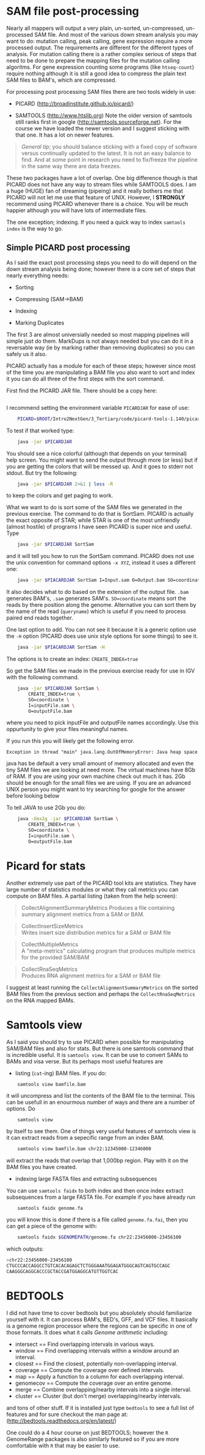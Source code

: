 # SAM file post-processing

Nearly all mappers will output a very plain, un-sorted, un-compressed, un-processed SAM file. And most of the various down stream analysis you may want to do: mutation calling, peak calling, gene expression require a more processed output. The requirements are different for the different types of analysis. For mutation calling there is a rather complex serious of steps that need to be done to prepare the mapping files for the mutation calling algoritms. For gene expression counting some programs (like `htseq-count`) require nothing although it is still a good idea to compress the plain text SAM files to BAM's, which are compressed. 

For processing post processing SAM files there are two tools widely in use:

* PICARD (http://broadinstitute.github.io/picard/)

* SAMTOOLS (http://www.htslib.org)
Note the older version of samtools still ranks first in google (http://samtools.sourceforge.net). For the course we have loaded the newer version and I suggest sticking with that one. It has a lot on newer features. 

> *General tip*; you should balance sticking with a fixed copy of software versus continually updated to the latest. It is not an easy balance to find. And at some point in research you need to fix/freeze the pipeline in the same way there are data freezes. 

These two packages have a lot of overlap. One big difference though is that PICARD does not have any way to stream files while SAMTOOLS does. I am a huge (HUGE) fan of streaming (pipeing) and it really bothers me that PICARD will not let me use that feature of UNIX. However, I **STRONGLY** recommend using PICARD whenever there is a choice. You will be much happier although you will have lots of intermediate files. 

The one exception; indexing. If you need a quick way to index `samtools index` is the way to go. 

## Simple PICARD post processing

As I said the exact post processing steps you need to do will depend on the down stream analysis being done; however there is a core set of steps that nearly everything needs:

* Sorting

* Compressing (SAM->BAM)

* Indexing

* Marking Duplicates

The first 3 are almost universially needed so most mapping pipelines will simple just do them. MarkDups is not always needed but you can do it in a reversable way (ie by marking rather than removing duplicates) so you can safely us it also.

PICARD actually has a module for each of these steps; however since most of the time you are manipulating a BAM file you also want to sort and index it you can do all three of the first steps with the sort command. 

First find the PICARD JAR file. There should be a copy here:
```bash
```

I recommend setting the environment variable `PICARDJAR` for ease of use:
```bash
	PICARD=$ROOT/Intro2NextGen/3_Tertiary/code/picard-tools-1.140/picard.jar
```

To test if that worked type:
```bash
	java -jar $PICARDJAR
```

You should see a nice colorful (although that depends on your terminal) help screen. You might want to send the output through more (or less) but if you are getting the colors that will be messed up. And it goes to stderr not stdout. But try the following:
```bash
	java -jar $PICARDJAR 2>&1 | less -R
```

to keep the colors and get paging to work.

What we want to do is sort some of the SAM files we generated in the previous exercise. The command to do that is SortSam. PICARD is actually the exact opposite of STAR; while STAR is one of the most unfriendly (almost hostile) of programs I have seen PICARD is super nice and useful. Type
```bash
	java -jar $PICARDJAR SortSam
```

and it will tell you how to run the SortSam command. PICARD does not use the unix convention for command options `-x XYZ`, instead it uses a different one:
```bash
	java -jar $PIACARDJAR SortSam I=Input.sam O=Output.bam SO=coordinate
```

It also decides what to do based on the extension of the output file. `.bam` generates BAM's, `.sam` generates SAM's. `SO=coordinate` means sort the reads by there position along the genome. Alternative you can sort them by the name of the read (`queryname`) which is useful if you need to process paired end reads together. 

One last option to add. You can not see it because it is a generic option use the `-H` option (PICARD does use unix style options for some things) to see it. 
```bash
	java -jar $PIACARDJAR SortSam -H
```

The options is to create an index: `CREATE_INDEX=true`

So get the SAM files we made in the previous exercise ready for use in IGV with the following command.
```bash
	java -jar $PICARDJAR SortSam \
		CREATE_INDEX=true \
		SO=coordinate \
		I=inputFile.sam \
		O=outputFile.bam 
```

where you need to pick inputFile and outputFile names accordingly. Use this oppurtunity to give your files meaningful names. 

If you run this you will likely get the following error. 
```
Exception in thread "main" java.lang.OutOfMemoryError: Java heap space
```

java has be default a very small amount of memory allocated and even the tiny SAM files we are looking at need more. The virtual machines have 8Gb of RAM. If you are using your own machine check out much it has. 2Gb should be enough for the small files we are using. If you are an advanced UNIX person you might want to try searching for google for the answer before looking below


To tell JAVA to use 2Gb you do:
```bash
	java -Xmx2g -jar $PICARDJAR SortSam \
		CREATE_INDEX=true \
		SO=coordinate \
		I=inputFile.sam \
		O=outputFile.bam 
```


# Picard for stats

Another extremely use part of the PICARD tool kits are statistics. They have large number of statistics modules or what they call metrics you can compute on BAM files. A partial listing (taken from the help screen):

>	CollectAlignmentSummaryMetrics
>	Produces a file containing summary alignment metrics from a SAM or BAM.
    
>	CollectInsertSizeMetrics                     
>	Writes insert size distribution metrics for a SAM or BAM file
    
>	CollectMultipleMetrics                       
>	A "meta-metrics" calculating program that produces multiple metrics for the provided SAM/BAM
    
>	CollectRnaSeqMetrics                         
>	Produces RNA alignment metrics for a SAM or BAM file    

I suggest at least running the `CollectAlignmentSummaryMetrics` on the sorted BAM files from the previous section and perhaps the `CollectRnaSeqMetrics` on the RNA mapped BAMs.

# Samtools view

As I said you should try to use PICARD when possible for manipulating SAM/BAM files and also for stats. But there is one samtools command that is incredible useful. It is `samtools view`. It can be use to convert SAMs to BAMs and visa verse. But its perhaps most useful features are 

* listing (`cat`-ing) BAM files. If you do:
```
	samtools view bamfile.bam
```

it will uncompress and list the contents of the BAM file to the terminal. This can be usefull in an enourmous number of ways and there are a number of options. Do
```
	samtools view
```

by itself to see them. One of things very useful features of samtools view is it can extract reads from a sepecific range from an index BAM. 
```bash
	samtools view bamfile.bam chr22:12345000-12346000
```

will extract the reads that overlap that 1,000bp region. Play with it on the BAM files you have created. 

* indexing large FASTA files and extracting subsequences

You can use `samtools faidx` to both index and then once index extract subsequences from a large FASTA file. For example if you have already run
```bash
	samtools faidx genome.fa
```

you will know this is done if there is a file called `genome.fa.fai`, then you can get a piece of the genome with:
```bash
	samtools faidx $GENOMEPATH/genome.fa chr22:23456000-23456100
```

which outputs:

```bash
>chr22:23456000-23456100
CTGCCCACCAGGCCTGTCACACAGAGCTCTGGGAAATGGAGATGGGCAGTCAGTGCCAGC
CAAGGGCAGGCACCCGCTACCGATGGAGGCATGTTGGTCAC
```

# BEDTOOLS

I did not have time to cover bedtools but you absolutely should familiarize yourself with it. It can process BAM's, BED's, GFF, and VCF files. It basically is a genome region processor where the regions can be specific in one of those formats. It does what it calls _Genome arithmetic_ including:

* intersect     == Find overlapping intervals in various ways.
* window        == Find overlapping intervals within a window around an interval.
* closest       == Find the closest, potentially non-overlapping interval.
* coverage      == Compute the coverage over defined intervals.
* map           == Apply a function to a column for each overlapping interval.
* genomecov     == Compute the coverage over an entire genome.
* merge         == Combine overlapping/nearby intervals into a single interval.
* cluster       == Cluster (but don't merge) overlapping/nearby intervals.

and tons of other stuff. If it is installed just type `bedtools` to see a full list of features and for sure checkout the man page at: (http://bedtools.readthedocs.org/en/latest/)

One could do a 4 hour course on just BEDTOOLS; however the `R` GenomeRange packages is also similarly featured so if you are more comfortable with `R` that may be easier to use. 






